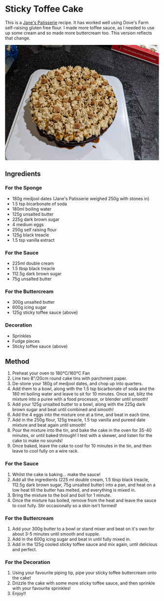 # Sticky Toffee Cake # 

This is a [Jane's Patisserie](https://www.janespatisserie.com/2020/06/06/sticky-toffee-cake/) recipe. It has worked well using Dove's Farm self-raising gluten free flour. I made more toffee sauce, as I needed to use up some cream and so made more buttercream too. This version reflects that change.

![Sticky Toffee Cake](/public/images/Sticky-Toffee-Cake.jpg)

## Ingredients ## 

### For the Sponge

- 180g medjool dates (Jane's Patisserie weighed 250g with stones in)
- 1.5 tsp bicarbonate of soda
- 180ml boiling water
- 125g unsalted butter
- 225g dark brown sugar
- 4 medium eggs
- 250g self raising flour
- 125g black treacle
- 1.5 tsp vanilla extract

### For the Sauce

- 225ml double cream
- 1.5 tbsp black treacle
- 112.5g dark brown sugar
- 75g unsalted butter

### For the Buttercream

- 300g unsalted butter
- 600g icing sugar
- 125g sticky toffee sauce (above)

### Decoration

- Sprinkles
- Fudge pieces
- Sticky toffee sauce (above)

## Method ## 

1. Preheat your oven to 180°C/160°C Fan
1. Line two 8"/20cm round cake tins with parchment paper.
1. De-stone your 180g of medjool dates, and chop up into quarters.
1. Add them to a bowl, along with the 1.5 tsp bicarbonate of soda and the 180 ml boiling water and leave to sit for 10 minutes. Once sat, blitz the mixture into a puree with a food processor, or blender until smooth!
1. Add your 125g unsalted butter to a bowl, along with the 225g dark brown sugar and beat until combined and smooth!
1. Add the 4 eggs into the mixture one at a time, and beat in each time.
1. Add in the 250g flour, 125g treacle, 1.5 tsp vanilla and pureed date mixture and beat again until smooth!
1. Pour the mixture into the tin, and bake the cake in the oven for 35-40 minutes, or until baked through! I test with a skewer, and listen for the cake to make no sounds!
1. Once baked, leave the cake to cool for 10 minutes in the tin, and then leave to cool fully on a wire rack.

### For the Sauce

1. Whilst the cake is baking... make the sauce!
1. Add all the ingredients (225 ml double cream, 1.5 tbsp black treacle, 112.5g dark brown sugar, 75g unsalted butter) into a pan, and heat on a low heat till the butter has melted, and everything is mixed in.
1. Bring the mixture to the boil and boil for 1 minute.
1. Once the mixture has boiled, remove from the heat and leave the sauce to cool fully. Stir occasionally so a skin isn't formed!

### For the Buttercream

1. Add your 300g butter to a bowl or stand mixer and beat on it's own for about 3-5 minutes until smooth and supple.
1. Add in the 600g icing sugar and beat in until fully mixed in.
1. Add in the 125g cooled sticky toffee sauce and mix again, until delicious and perfect.

### For the Decoration

1. Using your favourite piping tip, pipe your sticky toffee buttercream onto the cake!
1. Drizzle the cake with some more sticky toffee sauce, and then sprinkle with your favourite sprinkles!
1. Enjoy!!
